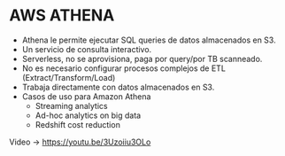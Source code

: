 # AWS ATHENA

- Athena le permite ejecutar SQL queries de datos almacenados en S3.
- Un servicio de consulta interactivo.
- Serverless, no se aprovisiona, paga por query/por TB scanneado.
- No es necesario configurar procesos complejos de ETL (Extract/Transform/Load)
- Trabaja directamente con datos almacenados en S3.
- Casos de uso para Amazon Athena
  - Streaming analytics
  - Ad-hoc analytics on big data
  - Redshift cost reduction

Video -> <https://youtu.be/3Uzoiiu3OLo>

